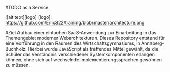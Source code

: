 #TODO as a Service

![alt text][logo]
[logo]: https://github.com/Erlix322/training/blob/master/architecture.png

#Ziel
Aufbau einer einfachen SaaS-Anwendung zur Einarbeitung in das Themengebiet moderner Webarchitekturen.
Dieses Repository entstand für eine Vorführung in den Räumen des Wirtschaftsgymnasiums, in Annaberg-Buchholz. 
Hierbei wurde JavaScript als treffendes Mittel gewählt, da die Schüler das Verständnis verschiedener Systemkomponenten erlangen können, ohne sich auf wechselnde Implementierungssprachen gewöhnen zu müssen.

 

